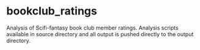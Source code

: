 # bookclub_ratings

Analysis of Scifi-fantasy book club member ratings.
Analysis scripts available in source directory and all output is pushed directly to the output directory. 